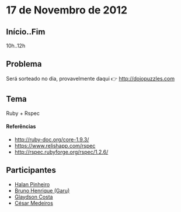 17 de Novembro de 2012
===

Início..Fim
---

10h..12h

Problema
---

Será sorteado no dia, provavelmente daqui :point_right:  http://dojopuzzles.com

Tema
---

Ruby + Rspec

#### Referências

* http://ruby-doc.org/core-1.9.3/
* https://www.relishapp.com/rspec
* http://rspec.rubyforge.org/rspec/1.2.6/

Participantes
---

* [Halan Pinheiro](http://github.com/halan)
* [Bruno Henrique (Garu)](http://github.com/brunohenrique)
* [Glaydson Costa](http://github.com/costalince)
* [César Medeiros](http://github.com/cesarmedeiros)

